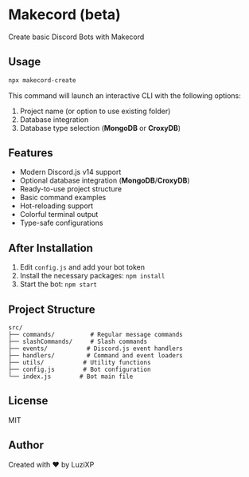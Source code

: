# Makecord (beta)

Create basic Discord Bots with Makecord

## Usage

```bash
npx makecord-create
```

This command will launch an interactive CLI with the following options:

1. Project name (or option to use existing folder)
2. Database integration
3. Database type selection (**MongoDB** or **CroxyDB**)

## Features

- Modern Discord.js v14 support
- Optional database integration (**MongoDB**/**CroxyDB**)
- Ready-to-use project structure
- Basic command examples
- Hot-reloading support
- Colorful terminal output
- Type-safe configurations

## After Installation

1. Edit `config.js` and add your bot token
2. Install the necessary packages: `npm install`
3. Start the bot: `npm start`

## Project Structure

```
src/
├── commands/          # Regular message commands
├── slashCommands/     # Slash commands
├── events/           # Discord.js event handlers
├── handlers/         # Command and event loaders
├── utils/           # Utility functions
├── config.js        # Bot configuration
└── index.js        # Bot main file
```

## License

MIT

## Author

Created with ❤️ by LuziXP
